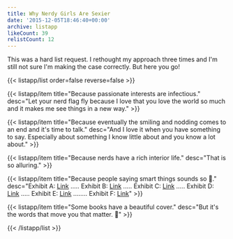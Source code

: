 ```yaml
---
title: Why Nerdy Girls Are Sexier
date: '2015-12-05T18:46:40+00:00'
archive: listapp
likeCount: 39
relistCount: 12
---
```


This was a hard list request. I rethought my approach three times and I'm still not sure I'm making the case correctly. But here you go!

<!--more-->

{{< listapp/list order=false reverse=false >}}

   {{< listapp/item title="Because passionate interests are infectious."
      desc="Let your nerd flag fly because I love that you love the world so much and it makes me see things in a new way." >}}

   {{< listapp/item title="Because eventually the smiling and nodding comes to an end and it's time to talk."
      desc="And I love it when you have something to say. Especially about something I know little about and you know a lot about." >}}

   {{< listapp/item title="Because nerds have a rich interior life."
      desc="That is so alluring." >}}

   {{< listapp/item title="Because people saying smart things sounds so 💯."
      desc="Exhibit A: [Link](http://youtu.be/ahXIMUkSXX0) ..... Exhibit B: [Link](http://youtu.be/nlUQfXwvQLc) ..... Exhibit C: [Link](http://youtu.be/4KoKqaq76kg) ..... Exhibit D: [Link](http://youtu.be/xpN1dlH3tWo) .....  Exhibit E: [Link](http://youtu.be/FgyZ4ia25gg) ........ Exhibit F: [Link](http://youtu.be/lPB_17rbNXk)" >}}

   {{< listapp/item title="Some books have a beautiful cover."
      desc="But it's the words that move you that matter. 📖" >}}

{{< /listapp/list >}}
